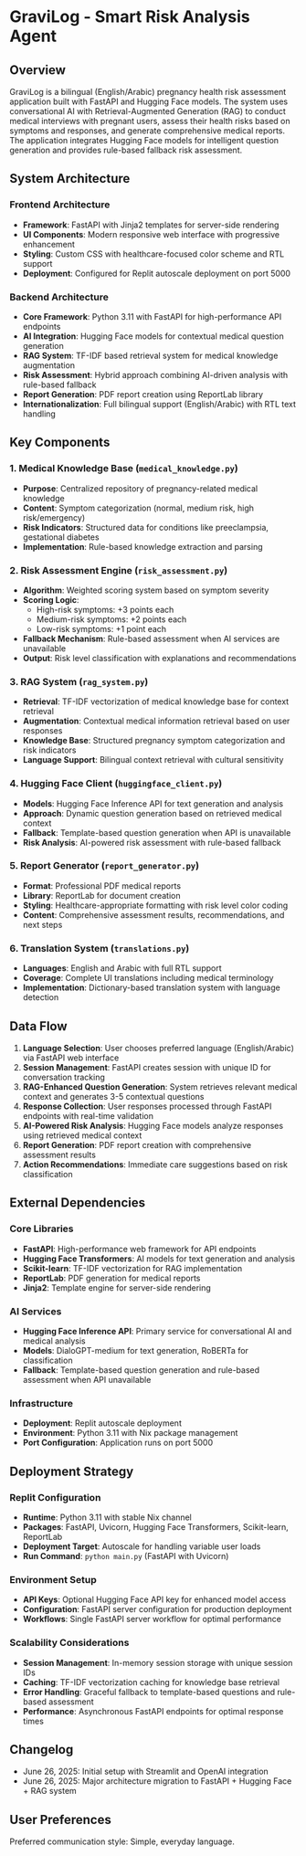 # GraviLog - Smart Risk Analysis Agent

## Overview

GraviLog is a bilingual (English/Arabic) pregnancy health risk assessment application built with FastAPI and Hugging Face models. The system uses conversational AI with Retrieval-Augmented Generation (RAG) to conduct medical interviews with pregnant users, assess their health risks based on symptoms and responses, and generate comprehensive medical reports. The application integrates Hugging Face models for intelligent question generation and provides rule-based fallback risk assessment.

## System Architecture

### Frontend Architecture
- **Framework**: FastAPI with Jinja2 templates for server-side rendering
- **UI Components**: Modern responsive web interface with progressive enhancement
- **Styling**: Custom CSS with healthcare-focused color scheme and RTL support
- **Deployment**: Configured for Replit autoscale deployment on port 5000

### Backend Architecture
- **Core Framework**: Python 3.11 with FastAPI for high-performance API endpoints
- **AI Integration**: Hugging Face models for contextual medical question generation
- **RAG System**: TF-IDF based retrieval system for medical knowledge augmentation
- **Risk Assessment**: Hybrid approach combining AI-driven analysis with rule-based fallback
- **Report Generation**: PDF report creation using ReportLab library
- **Internationalization**: Full bilingual support (English/Arabic) with RTL text handling

## Key Components

### 1. Medical Knowledge Base (`medical_knowledge.py`)
- **Purpose**: Centralized repository of pregnancy-related medical knowledge
- **Content**: Symptom categorization (normal, medium risk, high risk/emergency)
- **Risk Indicators**: Structured data for conditions like preeclampsia, gestational diabetes
- **Implementation**: Rule-based knowledge extraction and parsing

### 2. Risk Assessment Engine (`risk_assessment.py`)
- **Algorithm**: Weighted scoring system based on symptom severity
- **Scoring Logic**: 
  - High-risk symptoms: +3 points each
  - Medium-risk symptoms: +2 points each  
  - Low-risk symptoms: +1 point each
- **Fallback Mechanism**: Rule-based assessment when AI services are unavailable
- **Output**: Risk level classification with explanations and recommendations

### 3. RAG System (`rag_system.py`)
- **Retrieval**: TF-IDF vectorization of medical knowledge base for context retrieval
- **Augmentation**: Contextual medical information retrieval based on user responses
- **Knowledge Base**: Structured pregnancy symptom categorization and risk indicators
- **Language Support**: Bilingual context retrieval with cultural sensitivity

### 4. Hugging Face Client (`huggingface_client.py`)
- **Models**: Hugging Face Inference API for text generation and analysis
- **Approach**: Dynamic question generation based on retrieved medical context
- **Fallback**: Template-based question generation when API is unavailable
- **Risk Analysis**: AI-powered risk assessment with rule-based fallback

### 5. Report Generator (`report_generator.py`)
- **Format**: Professional PDF medical reports
- **Library**: ReportLab for document creation
- **Styling**: Healthcare-appropriate formatting with risk level color coding
- **Content**: Comprehensive assessment results, recommendations, and next steps

### 6. Translation System (`translations.py`)
- **Languages**: English and Arabic with full RTL support
- **Coverage**: Complete UI translations including medical terminology
- **Implementation**: Dictionary-based translation system with language detection

## Data Flow

1. **Language Selection**: User chooses preferred language (English/Arabic) via FastAPI web interface
2. **Session Management**: FastAPI creates session with unique ID for conversation tracking
3. **RAG-Enhanced Question Generation**: System retrieves relevant medical context and generates 3-5 contextual questions
4. **Response Collection**: User responses processed through FastAPI endpoints with real-time validation
5. **AI-Powered Risk Analysis**: Hugging Face models analyze responses using retrieved medical context
6. **Report Generation**: PDF report creation with comprehensive assessment results
7. **Action Recommendations**: Immediate care suggestions based on risk classification

## External Dependencies

### Core Libraries
- **FastAPI**: High-performance web framework for API endpoints
- **Hugging Face Transformers**: AI models for text generation and analysis
- **Scikit-learn**: TF-IDF vectorization for RAG implementation
- **ReportLab**: PDF generation for medical reports
- **Jinja2**: Template engine for server-side rendering

### AI Services
- **Hugging Face Inference API**: Primary service for conversational AI and medical analysis
- **Models**: DialoGPT-medium for text generation, RoBERTa for classification
- **Fallback**: Template-based question generation and rule-based assessment when API unavailable

### Infrastructure
- **Deployment**: Replit autoscale deployment
- **Environment**: Python 3.11 with Nix package management
- **Port Configuration**: Application runs on port 5000

## Deployment Strategy

### Replit Configuration
- **Runtime**: Python 3.11 with stable Nix channel
- **Packages**: FastAPI, Uvicorn, Hugging Face Transformers, Scikit-learn, ReportLab
- **Deployment Target**: Autoscale for handling variable user loads
- **Run Command**: `python main.py` (FastAPI with Uvicorn)

### Environment Setup
- **API Keys**: Optional Hugging Face API key for enhanced model access
- **Configuration**: FastAPI server configuration for production deployment
- **Workflows**: Single FastAPI server workflow for optimal performance

### Scalability Considerations
- **Session Management**: In-memory session storage with unique session IDs
- **Caching**: TF-IDF vectorization caching for knowledge base retrieval
- **Error Handling**: Graceful fallback to template-based questions and rule-based assessment
- **Performance**: Asynchronous FastAPI endpoints for optimal response times

## Changelog

- June 26, 2025: Initial setup with Streamlit and OpenAI integration
- June 26, 2025: Major architecture migration to FastAPI + Hugging Face + RAG system

## User Preferences

Preferred communication style: Simple, everyday language.